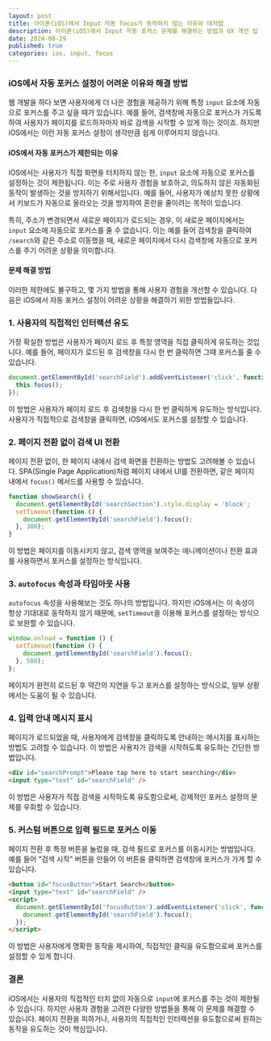 ```yaml
---
layout: post
title: 아이폰(iOS)에서 Input 자동 focus가 동작하지 않는 이유와 대처법
description: 아이폰(iOS)에서 Input 자동 포커스 문제를 해결하는 방법과 UX 개선 팁
date: 2024-08-29
published: true
categories: ios, input, focus
---
```


### iOS에서 자동 포커스 설정이 어려운 이유와 해결 방법

웹 개발을 하다 보면 사용자에게 더 나은 경험을 제공하기 위해 특정 `input` 요소에 자동으로 포커스를 주고 싶을 때가 있습니다. 예를 들어, 검색창에 자동으로 포커스가 가도록 하여 사용자가 페이지를 로드하자마자 바로 검색을 시작할 수 있게 하는 것이죠. 하지만 iOS에서는 이런 자동 포커스 설정이 생각만큼 쉽게 이루어지지 않습니다.

#### iOS에서 자동 포커스가 제한되는 이유

iOS에서는 사용자가 직접 화면을 터치하지 않는 한, `input` 요소에 자동으로 포커스를 설정하는 것이 제한됩니다. 이는 주로 사용자 경험을 보호하고, 의도하지 않은 자동화된 동작이 발생하는 것을 방지하기 위해서입니다. 예를 들어, 사용자가 예상치 못한 상황에서 키보드가 자동으로 올라오는 것을 방지하여 혼란을 줄이려는 목적이 있습니다.

특히, 주소가 변경되면서 새로운 페이지가 로드되는 경우, 이 새로운 페이지에서는 `input` 요소에 자동으로 포커스를 줄 수 없습니다. 이는 예를 들어 검색창을 클릭하여 `/search`와 같은 주소로 이동했을 때, 새로운 페이지에서 다시 검색창에 자동으로 포커스를 주기 어려운 상황을 의미합니다.

#### 문제 해결 방법

이러한 제한에도 불구하고, 몇 가지 방법을 통해 사용자 경험을 개선할 수 있습니다. 다음은 iOS에서 자동 포커스 설정이 어려운 상황을 해결하기 위한 방법들입니다.

### 1. 사용자의 직접적인 인터랙션 유도

가장 확실한 방법은 사용자가 페이지 로드 후 특정 영역을 직접 클릭하게 유도하는 것입니다. 예를 들어, 페이지가 로드된 후 검색창을 다시 한 번 클릭하면 그때 포커스를 줄 수 있습니다.

```javascript
document.getElementById('searchField').addEventListener('click', function () {
  this.focus();
});
```

이 방법은 사용자가 페이지 로드 후 검색창을 다시 한 번 클릭하게 유도하는 방식입니다. 사용자가 직접적으로 검색창을 클릭하면, iOS에서도 포커스를 설정할 수 있습니다.

### 2. 페이지 전환 없이 검색 UI 전환

페이지 전환 없이, 한 페이지 내에서 검색 화면을 전환하는 방법도 고려해볼 수 있습니다. SPA(Single Page Application)처럼 페이지 내에서 UI를 전환하면, 같은 페이지 내에서 `focus()` 메서드를 사용할 수 있습니다.

```javascript
function showSearch() {
  document.getElementById('searchSection').style.display = 'block';
  setTimeout(function () {
    document.getElementById('searchField').focus();
  }, 300);
}
```

이 방법은 페이지를 이동시키지 않고, 검색 영역을 보여주는 애니메이션이나 전환 효과를 사용하면서 포커스를 설정하는 방식입니다.

### 3. `autofocus` 속성과 타임아웃 사용

`autofocus` 속성을 사용해보는 것도 하나의 방법입니다. 하지만 iOS에서는 이 속성이 항상 기대대로 동작하지 않기 때문에, `setTimeout`을 이용해 포커스를 설정하는 방식으로 보완할 수 있습니다.

```javascript
window.onload = function () {
  setTimeout(function () {
    document.getElementById('searchField').focus();
  }, 500);
};
```

페이지가 완전히 로드된 후 약간의 지연을 두고 포커스를 설정하는 방식으로, 일부 상황에서는 도움이 될 수 있습니다.

### 4. 입력 안내 메시지 표시

페이지가 로드되었을 때, 사용자에게 검색창을 클릭하도록 안내하는 메시지를 표시하는 방법도 고려할 수 있습니다. 이 방법은 사용자가 검색을 시작하도록 유도하는 간단한 방법입니다.

```html
<div id="searchPrompt">Please tap here to start searching</div>
<input type="text" id="searchField" />
```

이 방법은 사용자가 직접 검색을 시작하도록 유도함으로써, 강제적인 포커스 설정의 문제를 우회할 수 있습니다.

### 5. 커스텀 버튼으로 입력 필드로 포커스 이동

페이지 전환 후 특정 버튼을 눌렀을 때, 검색 필드로 포커스를 이동시키는 방법입니다. 예를 들어 "검색 시작" 버튼을 만들어 이 버튼을 클릭하면 검색창에 포커스가 가게 할 수 있습니다.

```html
<button id="focusButton">Start Search</button>
<input type="text" id="searchField" />
<script>
  document.getElementById('focusButton').addEventListener('click', function () {
    document.getElementById('searchField').focus();
  });
</script>
```

이 방법은 사용자에게 명확한 동작을 제시하여, 직접적인 클릭을 유도함으로써 포커스를 설정할 수 있게 합니다.

### 결론

iOS에서는 사용자의 직접적인 터치 없이 자동으로 `input`에 포커스를 주는 것이 제한될 수 있습니다. 하지만 사용자 경험을 고려한 다양한 방법들을 통해 이 문제를 해결할 수 있습니다. 페이지 전환을 피하거나, 사용자의 직접적인 인터랙션을 유도함으로써 원하는 동작을 유도하는 것이 핵심입니다.
